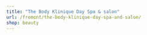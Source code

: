 ```yaml
---
title: "The Body Klinique Day Spa & salon"
url: /fremont/the-body-klinique-day-spa-and-salon/
shop: beauty
---
```

